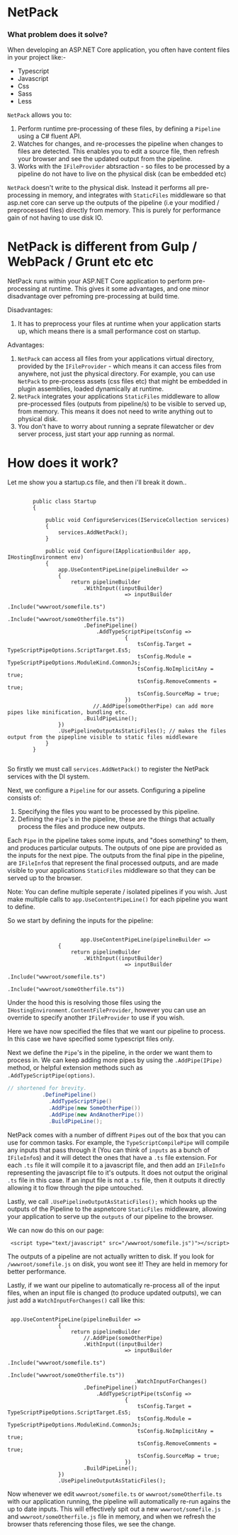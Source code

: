 # NetPack

### What problem does it solve?

When developing an ASP.NET Core application, you often have content files in your project like:-

- Typescript
- Javascript
- Css
- Sass
- Less

`NetPack` allows you to:

1. Perform runtime pre-processing of these files, by defining a `Pipeline` using a C# fluent API.
2. Watches for changes, and re-processes the pipeline when changes to files are detected. This enables you to edit a source file, then refresh your browser and see the updated output from the pipeline.
3. Works with the `IFileProvider` abtsraction - so files to be processed by a pipeline do not have to live on the physical disk
   (can be embedded etc)

`NetPack` doesn't write to the physical disk. Instead it performs all pre-processing in memory, and integrates with `StaticFiles` middleware so that asp.net core can serve up the outputs of the pipeline (i.e your modified / preprocessed files) directly from memory. This is purely for performance gain of not having to use disk IO.


# NetPack is different from Gulp / WebPack / Grunt etc etc

NetPack runs within your ASP.NET Core application to perform pre-processing at runtime. This gives it some advantages, and one minor disadvantage over pefroming pre-processing at build time.

Disadvantages:

1. It has to preprocess your files at runtime when your application starts up, which means there is a small performance cost on startup.


Advantages:

1. `NetPack` can access all files from your applications virtual directory, provided by the `IFileProvider` - which means it can access files from anywhere, not just the physical directory. For example, you can use `NetPack` to pre-process assets (css files etc) that might be embedded in plugin assemblies, loaded dynamically at runtime.
2. `NetPack` integrates your applications `StaticFiles` middleware to allow pre-processed files (outputs from pipeline/s) to be visible to served up, from memory. This means it does not need to write anything out to physical disk.
3. You don't have to worry about running a seprate filewatcher or dev server process, just start your app running as normal.

# How does it work?

Let me show you a startup.cs file, and then i'll break it down..

```

        public class Startup
        {

            public void ConfigureServices(IServiceCollection services)
            {
                services.AddNetPack();
            }

            public void Configure(IApplicationBuilder app, IHostingEnvironment env)
            {
                app.UseContentPipeLine(pipelineBuilder =>
                {
                    return pipelineBuilder
                        .WithInput((inputBuilder) 
                                     => inputBuilder
                                        .Include("wwwroot/somefile.ts")
                                        .Include("wwwroot/someOtherfile.ts"))
                        .DefinePipeline()
                            .AddTypeScriptPipe(tsConfig =>
                                     {
                                         tsConfig.Target = TypeScriptPipeOptions.ScriptTarget.Es5;
                                         tsConfig.Module = TypeScriptPipeOptions.ModuleKind.CommonJs;
                                         tsConfig.NoImplicitAny = true;
                                         tsConfig.RemoveComments = true;
                                         tsConfig.SourceMap = true;
                                     })
                           //.AddPipe(someOtherPipe) can add more pipes like minification, bundling etc.
                        .BuildPipeLine();
                })
                .UsePipelineOutputAsStaticFiles(); // makes the files output from the pipepline visible to static files middleware
            }
        }


```

So firstly we must call `services.AddNetPack()` to register the NetPack services with the DI system.

Next, we configure a `Pipeline` for our assets. Configuring a pipeline consists of:

1. Specifying the files you want to be processed by this pipeline.  
2. Defining the `Pipe`'s in the pipeline, these are the things that actually process the files and produce new outputs.

Each `Pipe` in the pipeline takes some inputs, and "does something" to them, and produces particular outputs. The outputs of one pipe are provided as the inputs for the next pipe. The outputs from the final pipe in the pipeline, are `IFileInfo`s that represent the final processed outputs, and are made visible to your applications `StaticFiles` middleware so that they can be served up to the browser.

Note: You can define multiple seperate / isolated pipelines if you wish. Just make multiple calls to  `app.UseContentPipeLine()` for each pipeline you want to define.
                
So we start by defining the inputs for the pipeline:

```

                       app.UseContentPipeLine(pipelineBuilder =>
                {
                    return pipelineBuilder
                        .WithInput((inputBuilder) 
                                     => inputBuilder
                                        .Include("wwwroot/somefile.ts")
                                        .Include("wwwroot/someOtherfile.ts"))

```

Under the hood this is resolving those files using the `IHostingEnvironment.ContentFileProvider`, however you can use an override to specify another `IFileProvider` to use if you wish.

Here we have now specified the files that we want our pipeline to process. 
In this case we have specified some typescript files only.

Next we define the `Pipe`'s in the pipeline, in the order we want them to process in. We can keep adding more pipes by using the `.AddPipe(IPipe)` method, or helpful extension methods such as `.AddTypeScriptPipe(options)`.

```csharp
// shortened for brevity.
           .DefinePipeline()
             .AddTypeScriptPipe()
             .AddPipe(new SomeOtherPipe())
             .AddPipe(new AndAnotherPipe())
             .BuildPipeLine();
```

NetPack comes with a number of diffrent `Pipe`s out of the box that you can use for common tasks. For example, the `TypeScriptCompilePipe` will compile any inputs that pass through it (You can think of `inputs` as a bunch of `IFileInfo`s) and it will detect the ones that have a `.ts` file extension. For each `.ts` file it will compile it to a javascript file, and then add an `IFileInfo` representing the javascript file to it's outputs. It does not output the original `.ts` file in this case. If an input file is not a `.ts` file, then it outputs it directly allowing it to flow through the pipe untouched.

Lastly, we call `.UsePipelineOutputAsStaticFiles();` which hooks up the outputs of the Pipeline to the aspnetcore `StaticFiles` middleware, allowing your application to serve up the `outputs` of our pipeline to the browser. 

We can now do this on our page:

```
 <script type="text/javascript" src="/wwwroot/somefile.js")"></script>
```

The outputs of a pipeline are not actually written to disk. If you look for `/wwwroot/somefile.js` on disk, you wont see it! They are held in memory for better performance.

Lastly, if we want our pipeline to automatically re-process all of the input files, when an input file is changed (to produce updated outputs), we can just add a `WatchInputForChanges()` call like this:

```

 app.UseContentPipeLine(pipelineBuilder =>
                {
                    return pipelineBuilder
                        //.AddPipe(someOtherPipe)
                        .WithInput((inputBuilder) 
                                     => inputBuilder
                                        .Include("wwwroot/somefile.ts")
                                        .Include("wwwroot/someOtherfile.ts"))
                                        .WatchInputForChanges()
                        .DefinePipeline()
                            .AddTypeScriptPipe(tsConfig =>
                                     {
                                         tsConfig.Target = TypeScriptPipeOptions.ScriptTarget.Es5;
                                         tsConfig.Module = TypeScriptPipeOptions.ModuleKind.CommonJs;
                                         tsConfig.NoImplicitAny = true;
                                         tsConfig.RemoveComments = true;
                                         tsConfig.SourceMap = true;
                                     })
                        .BuildPipeLine();
                })
                .UsePipelineOutputAsStaticFiles();

```

Now whenever we edit `wwwroot/somefile.ts` or `wwwroot/someOtherfile.ts` with our application running, the pipeline will automatically re-run agains the up to date inputs. This will effectively spit out a new `wwwroot/somefile.js` and `wwwroot/someOtherfile.js` file in memory, and when we refresh the browser thats referencing those files, we see the change.



